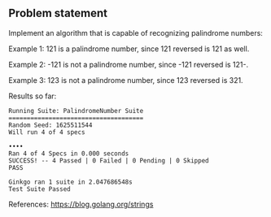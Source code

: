 Problem statement
---------------

Implement an algorithm that is capable of recognizing palindrome numbers:

Example 1: 121 is a palindrome number, since 121 reversed is 121 as well.
 
Example 2: -121 is not a palindrome number, since -121 reversed is 121-.

Example 3:  123 is not a palindrome number, since 123 reversed is 321.


Results so far:
```
Running Suite: PalindromeNumber Suite
=====================================
Random Seed: 1625511544
Will run 4 of 4 specs

••••
Ran 4 of 4 Specs in 0.000 seconds
SUCCESS! -- 4 Passed | 0 Failed | 0 Pending | 0 Skipped
PASS

Ginkgo ran 1 suite in 2.047686548s
Test Suite Passed
```



References:
https://blog.golang.org/strings